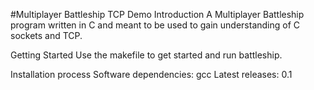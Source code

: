 #Multiplayer Battleship TCP Demo
Introduction
A Multiplayer Battleship program written in C and meant to be used to gain understanding of C sockets and TCP.

Getting Started
Use the makefile to get started and run battleship.

Installation process
Software dependencies: 
  gcc
Latest releases:
  0.1

